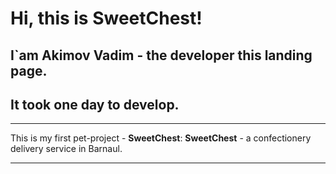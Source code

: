 # Hi, this is SweetChest!

## I`am __Akimov Vadim__ - the developer this landing page.

## It took one day to develop.
______

This is my first pet-project - __SweetChest__:
__SweetChest__ - a сonfectionery delivery service in Barnaul.

______